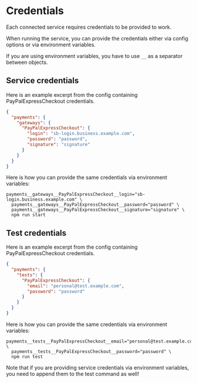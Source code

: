 # Credentials

Each connected service requires credentials to be provided to work.

When running the service, you can provide the credentials either via config options
or via environment variables.

If you are using environment variables, you have to use `__` as a separator between objects.

## Service credentials

Here is an example excerpt from the config containing PayPalExpressCheckout credentials.

```json
{
  "payments": {
    "gateways": {
      "PayPalExpressCheckout": {
        "login": "sb-login.business.example.com",
        "password": "password",
        "signature": "signature"
      }
    }
  }
}
```

Here is how you can provide the same credentials via environment variables:

```shell script
payments__gateways__PayPalExpressCheckout__login="sb-login.business.example.com" \
  payments__gateways__PayPalExpressCheckout__password="password" \
  payments__gateways__PayPalExpressCheckout__signature="signature" \
  npm run start
```

## Test credentials

Here is an example excerpt from the config containing PayPalExpressCheckout credentials.

```json
{
  "payments": {
    "tests": {
      "PayPalExpressCheckout": {
        "email": "personal@test.example.com",
        "password": "password"
      }
    }
  }
}
```

Here is how you can provide the same credentials via environment variables:

```shell script
payments__tests__PayPalExpressCheckout__email="personal@test.example.com" \
  payments__tests__PayPalExpressCheckout__password="password" \
  npm run test
```

Note that if you are providing service credentials via environment variables,
you need to append them to the test command as well!
